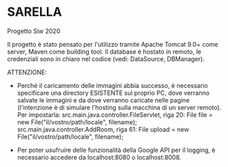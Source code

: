 # SARELLA
Progetto Siw 2020

Il progetto è stato pensato per l'utilizzo tramite Apache Tomcat 9.0+ come server, Maven come building tool.
Il database è hostato in remoto, le credenziali sono in chiaro nel codice (vedi: DataSource, DBManager).

ATTENZIONE:

- Perchè il caricamento delle immagini abbia successo, è necessario specificare una directory ESISTENTE sul proprio PC, dove verranno salvate le immagini e da dove verranno caricate nelle pagine (l'intenzione è di simulare l'hosting sulla macchina di un server remoto).
    Per impostarla: 
      src.main.java.controller.FileServlet, riga 20:
        File file = new File("il/vostro/path/locale", filename);
      src.main.java.controller.AddRoom, riga 61:
        File upload = new File("il/vostro/path/locale", filename);
        
- Per poter usufruire delle funzionalità della Google API per il logging, è necessario accedere da localhost:8080 o localhost:8008.
